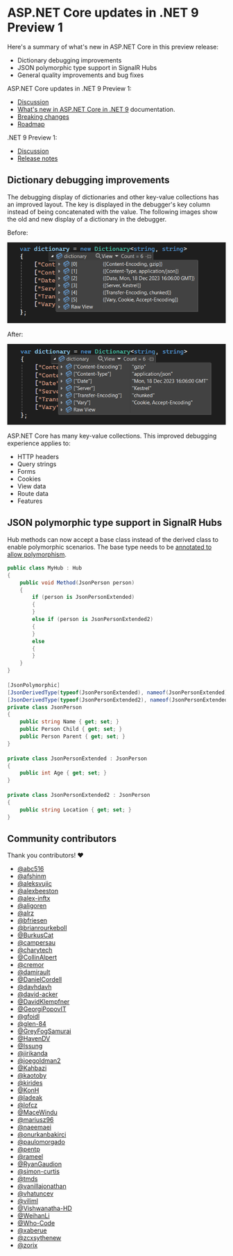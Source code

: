 # ASP.NET Core updates in .NET 9 Preview 1

Here's a summary of what's new in ASP.NET Core in this preview release:

- Dictionary debugging improvements
- JSON polymorphic type support in SignalR Hubs
- General quality improvements and bug fixes

ASP.NET Core updates in .NET 9 Preview 1:
* [Discussion](https://github.com/dotnet/aspnetcore/discussions/categories/announcements)
* [What's new in ASP.NET Core in .NET 9](https://learn.microsoft.com/aspnet/core/release-notes/aspnetcore-9.0) documentation.
* [Breaking changes](https://docs.microsoft.com/dotnet/core/compatibility/9.0#aspnet-core)
* [Roadmap](https://aka.ms/aspnet/roadmap)

.NET 9 Preview 1:
* [Discussion](https://aka.ms/dotnet/9/preview1)
* [Release notes](README.md) 

## Dictionary debugging improvements

The debugging display of dictionaries and other key-value collections has an improved layout. The key is displayed in the debugger's key column instead of being concatenated with the value. The following images show the old and new display of a dictionary in the debugger.

Before:

![Prior experience debugging dictionaries.](./media/dictionary-debugging-repo-before.png)

After: 

![New experience debugging dictionaries.](./media/dictionary-debugging-repo-after.png)

ASP.NET Core has many key-value collections. This improved debugging experience applies to:

- HTTP headers
- Query strings
- Forms
- Cookies
- View data
- Route data
- Features

## JSON polymorphic type support in SignalR Hubs

Hub methods can now accept a base class instead of the derived class to enable polymorphic scenarios. The base type needs to be [annotated to allow polymorphism](https://learn.microsoft.com/dotnet/standard/serialization/system-text-json/polymorphism).

```csharp
public class MyHub : Hub
{
    public void Method(JsonPerson person)
    {
        if (person is JsonPersonExtended)
        {
        }
        else if (person is JsonPersonExtended2)
        {
        }
        else
        {
        }
    }
}

[JsonPolymorphic]
[JsonDerivedType(typeof(JsonPersonExtended), nameof(JsonPersonExtended))]
[JsonDerivedType(typeof(JsonPersonExtended2), nameof(JsonPersonExtended2))]
private class JsonPerson
{
    public string Name { get; set; }
    public Person Child { get; set; }
    public Person Parent { get; set; }
}

private class JsonPersonExtended : JsonPerson
{
    public int Age { get; set; }
}

private class JsonPersonExtended2 : JsonPerson
{
    public string Location { get; set; }
}
```

## Community contributors

Thank you contributors! ❤️

- [@abc516](https://github.com/dotnet/aspnetcore/pulls?q=is%3Apr+is%3Amerged+milestone%3A9.0-preview1+author%3Aabc516)
- [@afshinm](https://github.com/dotnet/aspnetcore/pulls?q=is%3Apr+is%3Amerged+milestone%3A9.0-preview1+author%3Aafshinm)
- [@aleksvujic](https://github.com/dotnet/aspnetcore/pulls?q=is%3Apr+is%3Amerged+milestone%3A9.0-preview1+author%3Aaleksvujic)
- [@alexbeeston](https://github.com/dotnet/aspnetcore/pulls?q=is%3Apr+is%3Amerged+milestone%3A9.0-preview1+author%3Aalexbeeston)
- [@alex-inftx](https://github.com/dotnet/aspnetcore/pulls?q=is%3Apr+is%3Amerged+milestone%3A9.0-preview1+author%3Aalex-inftx)
- [@aligoren](https://github.com/dotnet/aspnetcore/pulls?q=is%3Apr+is%3Amerged+milestone%3A9.0-preview1+author%3Aaligoren)
- [@alrz](https://github.com/dotnet/aspnetcore/pulls?q=is%3Apr+is%3Amerged+milestone%3A9.0-preview1+author%3Aalrz)
- [@bfriesen](https://github.com/dotnet/aspnetcore/pulls?q=is%3Apr+is%3Amerged+milestone%3A9.0-preview1+author%3Abfriesen)
- [@brianrourkeboll](https://github.com/dotnet/aspnetcore/pulls?q=is%3Apr+is%3Amerged+milestone%3A9.0-preview1+author%3Abrianrourkeboll)
- [@BurkusCat](https://github.com/dotnet/aspnetcore/pulls?q=is%3Apr+is%3Amerged+milestone%3A9.0-preview1+author%3ABurkusCat)
- [@campersau](https://github.com/dotnet/aspnetcore/pulls?q=is%3Apr+is%3Amerged+milestone%3A9.0-preview1+author%3Acampersau)
- [@charytech](https://github.com/dotnet/aspnetcore/pulls?q=is%3Apr+is%3Amerged+milestone%3A9.0-preview1+author%3Acharytech)
- [@CollinAlpert](https://github.com/dotnet/aspnetcore/pulls?q=is%3Apr+is%3Amerged+milestone%3A9.0-preview1+author%3ACollinAlpert)
- [@cremor](https://github.com/dotnet/aspnetcore/pulls?q=is%3Apr+is%3Amerged+milestone%3A9.0-preview1+author%3Acremor)
- [@damirault](https://github.com/dotnet/aspnetcore/pulls?q=is%3Apr+is%3Amerged+milestone%3A9.0-preview1+author%3Adamirault)
- [@DanielCordell](https://github.com/dotnet/aspnetcore/pulls?q=is%3Apr+is%3Amerged+milestone%3A9.0-preview1+author%3ADanielCordell)
- [@davhdavh](https://github.com/dotnet/aspnetcore/pulls?q=is%3Apr+is%3Amerged+milestone%3A9.0-preview1+author%3Adavhdavh)
- [@david-acker](https://github.com/dotnet/aspnetcore/pulls?q=is%3Apr+is%3Amerged+milestone%3A9.0-preview1+author%3Adavid-acker)
- [@DavidKlempfner](https://github.com/dotnet/aspnetcore/pulls?q=is%3Apr+is%3Amerged+milestone%3A9.0-preview1+author%3ADavidKlempfner)
- [@GeorgiPopovIT](https://github.com/dotnet/aspnetcore/pulls?q=is%3Apr+is%3Amerged+milestone%3A9.0-preview1+author%3AGeorgiPopovIT)
- [@gfoidl](https://github.com/dotnet/aspnetcore/pulls?q=is%3Apr+is%3Amerged+milestone%3A9.0-preview1+author%3Agfoidl)
- [@glen-84](https://github.com/dotnet/aspnetcore/pulls?q=is%3Apr+is%3Amerged+milestone%3A9.0-preview1+author%3Aglen-84)
- [@GreyFogSamurai](https://github.com/dotnet/aspnetcore/pulls?q=is%3Apr+is%3Amerged+milestone%3A9.0-preview1+author%3AGreyFogSamurai)
- [@HavenDV](https://github.com/dotnet/aspnetcore/pulls?q=is%3Apr+is%3Amerged+milestone%3A9.0-preview1+author%3AHavenDV)
- [@Issung](https://github.com/dotnet/aspnetcore/pulls?q=is%3Apr+is%3Amerged+milestone%3A9.0-preview1+author%3AIssung)
- [@jirikanda](https://github.com/dotnet/aspnetcore/pulls?q=is%3Apr+is%3Amerged+milestone%3A9.0-preview1+author%3Ajirikanda)
- [@joegoldman2](https://github.com/dotnet/aspnetcore/pulls?q=is%3Apr+is%3Amerged+milestone%3A9.0-preview1+author%3Ajoegoldman2)
- [@Kahbazi](https://github.com/dotnet/aspnetcore/pulls?q=is%3Apr+is%3Amerged+milestone%3A9.0-preview1+author%3AKahbazi)
- [@kaotoby](https://github.com/dotnet/aspnetcore/pulls?q=is%3Apr+is%3Amerged+milestone%3A9.0-preview1+author%3Akaotoby)
- [@kirides](https://github.com/dotnet/aspnetcore/pulls?q=is%3Apr+is%3Amerged+milestone%3A9.0-preview1+author%3Akirides)
- [@KonH](https://github.com/dotnet/aspnetcore/pulls?q=is%3Apr+is%3Amerged+milestone%3A9.0-preview1+author%3AKonH)
- [@ladeak](https://github.com/dotnet/aspnetcore/pulls?q=is%3Apr+is%3Amerged+milestone%3A9.0-preview1+author%3Aladeak)
- [@lofcz](https://github.com/dotnet/aspnetcore/pulls?q=is%3Apr+is%3Amerged+milestone%3A9.0-preview1+author%3Alofcz)
- [@MaceWindu](https://github.com/dotnet/aspnetcore/pulls?q=is%3Apr+is%3Amerged+milestone%3A9.0-preview1+author%3AMaceWindu)
- [@mariusz96](https://github.com/dotnet/aspnetcore/pulls?q=is%3Apr+is%3Amerged+milestone%3A9.0-preview1+author%3Amariusz96)
- [@naeemaei](https://github.com/dotnet/aspnetcore/pulls?q=is%3Apr+is%3Amerged+milestone%3A9.0-preview1+author%3Anaeemaei)
- [@onurkanbakirci](https://github.com/dotnet/aspnetcore/pulls?q=is%3Apr+is%3Amerged+milestone%3A9.0-preview1+author%3Aonurkanbakirci)
- [@paulomorgado](https://github.com/dotnet/aspnetcore/pulls?q=is%3Apr+is%3Amerged+milestone%3A9.0-preview1+author%3Apaulomorgado)
- [@pentp](https://github.com/dotnet/aspnetcore/pulls?q=is%3Apr+is%3Amerged+milestone%3A9.0-preview1+author%3Apentp)
- [@rameel](https://github.com/dotnet/aspnetcore/pulls?q=is%3Apr+is%3Amerged+milestone%3A9.0-preview1+author%3Arameel)
- [@RyanGaudion](https://github.com/dotnet/aspnetcore/pulls?q=is%3Apr+is%3Amerged+milestone%3A9.0-preview1+author%3ARyanGaudion)
- [@simon-curtis](https://github.com/dotnet/aspnetcore/pulls?q=is%3Apr+is%3Amerged+milestone%3A9.0-preview1+author%3Asimon-curtis)
- [@tmds](https://github.com/dotnet/aspnetcore/pulls?q=is%3Apr+is%3Amerged+milestone%3A9.0-preview1+author%3Atmds)
- [@vanillajonathan](https://github.com/dotnet/aspnetcore/pulls?q=is%3Apr+is%3Amerged+milestone%3A9.0-preview1+author%3Avanillajonathan)
- [@vhatuncev](https://github.com/dotnet/aspnetcore/pulls?q=is%3Apr+is%3Amerged+milestone%3A9.0-preview1+author%3Avhatuncev)
- [@viliml](https://github.com/dotnet/aspnetcore/pulls?q=is%3Apr+is%3Amerged+milestone%3A9.0-preview1+author%3Aviliml)
- [@Vishwanatha-HD](https://github.com/dotnet/aspnetcore/pulls?q=is%3Apr+is%3Amerged+milestone%3A9.0-preview1+author%3AVishwanatha-HD)
- [@WeihanLi](https://github.com/dotnet/aspnetcore/pulls?q=is%3Apr+is%3Amerged+milestone%3A9.0-preview1+author%3AWeihanLi)
- [@Who-Code](https://github.com/dotnet/aspnetcore/pulls?q=is%3Apr+is%3Amerged+milestone%3A9.0-preview1+author%3AWho-Code)
- [@xaberue](https://github.com/dotnet/aspnetcore/pulls?q=is%3Apr+is%3Amerged+milestone%3A9.0-preview1+author%3Axaberue)
- [@zcxsythenew](https://github.com/dotnet/aspnetcore/pulls?q=is%3Apr+is%3Amerged+milestone%3A9.0-preview1+author%3Azcxsythenew)
- [@zorix](https://github.com/dotnet/aspnetcore/pulls?q=is%3Apr+is%3Amerged+milestone%3A9.0-preview1+author%3Azorix)
